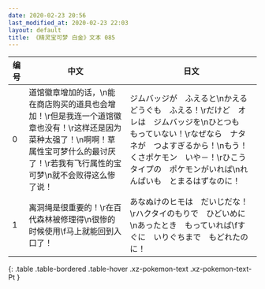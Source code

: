 ```yaml
---
date: 2020-02-23 20:56
last_modified_at: 2020-02-23 22:03
layout: default
title: 《精灵宝可梦 白金》文本 085
---
```

| 编号 | 中文 | 日文 |
| ---- | ---- | ---- |
| 0 | 道馆徽章增加的话，\n能在商店购买的道具也会增加！\r但是我连一个道馆徽章也没有！\r这样还是因为菜种太强了！\n啊啊！草属性宝可梦什么的最讨厌了！\r若我有飞行属性的宝可梦\n就不会败得这么惨了说！ | ジムバッジが　ふえると\nかえる　どうぐも　ふえる！\rだけど　オレは　ジムバッジを\nひとつも　もっていない！\rなぜなら　ナタネが　つよすぎるから！\nもう！　くさポケモン　いや－！\rひこうタイプの　ポケモンがいれば\nれんぱいも　とまるはずなのに！ |
| 1 | 离洞绳是很重要的！\r在百代森林被修理得\n很惨的时候使用\f马上就能回到入口了！ | あなぬけのヒモは　だいじだな！\rハクタイのもりで　ひどいめに\nあったとき　もっていれば\fすぐに　いりぐちまで　もどれたのに！ |
{: .table .table-bordered .table-hover .xz-pokemon-text .xz-pokemon-text-Pt }